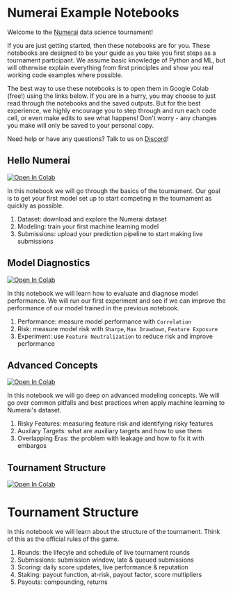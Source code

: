 # Numerai Example Notebooks

Welcome to the [Numerai](https://numer.ai/) data science tournament! 

If you are just getting started, then these notebooks are for you. These notebooks are designed to be your guide as you take you first steps as a tournament participant. We assume basic knowledge of Python and ML, but will otherwise explain everything from first principles and show you real working code examples where possible.     

The best way to use these notebooks is to open them in Google Colab (free!) using the links below. If you are in a hurry, you may choose to just read through the notebooks and the saved outputs. But for the best experience, we highly encourage you to step through and run each code cell, or even make edits to see what happens! Don't worry - any changes you make will only be saved to your personal copy. 

Need help or have any questions? Talk to us on [Discord](https://discord.gg/numerai)!

## Hello Numerai 
<a target="_blank" href="https://colab.research.google.com/github/numerai/hello-numerai/blob/master/hello_numerai.ipynb">
  <img src="https://colab.research.google.com/assets/colab-badge.svg" alt="Open In Colab"/>
</a>

In this notebook we will go through the basics of the tournament. Our goal is to get your first model set up to start competing in the tournament as quickly as possible. 

1. Dataset: download and explore the Numerai dataset 
2. Modeling: train your first machine learning model
3. Submissions: upload your prediction pipeline to start making live submissions

## Model Diagnostics 
<a target="_blank" href="https://colab.research.google.com/github/numerai/hello-numerai/blob/master/model_diagnostics.ipynb">
  <img src="https://colab.research.google.com/assets/colab-badge.svg" alt="Open In Colab"/>
</a>

In this notebook we will learn how to evaluate and diagnose model performance. We will run our first experiment and see if we can improve the performance of our model trained in the previous notebook.   

1. Performance: measure model performance with `Correlation`  
2. Risk: measure model risk with `Sharpe`, `Max Drawdown`, `Feature Exposure` 
3. Experiment: use `Feature Neutralization` to reduce risk and improve performance

## Advanced Concepts
<a target="_blank" href="https://colab.research.google.com/github/numerai/hello-numerai/blob/master/advanced_concepts.ipynb">
  <img src="https://colab.research.google.com/assets/colab-badge.svg" alt="Open In Colab"/>
</a>

In this notebook we will go deep on advanced modeling concepts. We will go over common pitfalls and best practices when apply machine learning to Numerai's dataset. 

1. Risky Features: measuring feature risk and identifying risky features    
2. Auxilary Targets: what are auxiliary targets and how to use them 
3. Overlapping Eras: the problem with leakage and how to fix it with embargos

## Tournament Structure
<a target="_blank" href="https://colab.research.google.com/github/numerai/hello-numerai/blob/master/tournament_structure.ipynb">
  <img src="https://colab.research.google.com/assets/colab-badge.svg" alt="Open In Colab"/>
</a>

# Tournament Structure

In this notebook we will learn about the structure of the tournament. Think of this as the official rules of the game.   

1. Rounds: the lifecyle and schedule of live tournament rounds
2. Submissions: submission window, late & queued submissions
3. Scoring: daily score updates, live performance & reputation  
4. Staking: payout function, at-risk, payout factor, score multipliers   
5. Payouts: compounding, returns
